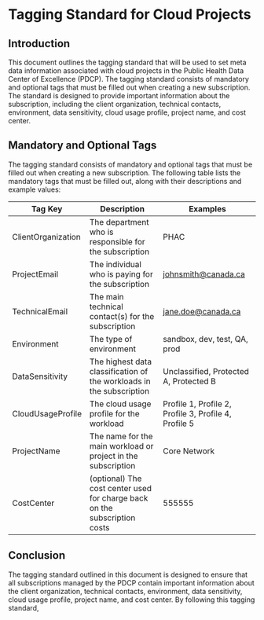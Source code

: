 # Tagging Standard for Cloud Projects

## Introduction

This document outlines the tagging standard that will be used to set meta data information associated with cloud projects in the Public Health Data Center of Excellence (PDCP). The tagging standard consists of mandatory and optional tags that must be filled out when creating a new subscription. The standard is designed to provide important information about the subscription, including the client organization, technical contacts, environment, data sensitivity, cloud usage profile, project name, and cost center.

## Mandatory and Optional Tags

The tagging standard consists of mandatory and optional tags that must be filled out when creating a new subscription. The following table lists the mandatory tags that must be filled out, along with their descriptions and example values:

| Tag Key           | Description                                                   | Examples        |
|-------------------|---------------------------------------------------------------|----------------|
| ClientOrganization| The department who is responsible for the subscription        | PHAC            |
| ProjectEmail      | The individual who is paying for the subscription             | johnsmith@canada.ca |
| TechnicalEmail    | The main technical contact(s) for the subscription             | jane.doe@canada.ca |
| Environment       | The type of environment                                        | sandbox, dev, test, QA, prod |
| DataSensitivity   | The highest data classification of the workloads in the subscription | Unclassified, Protected A, Protected B |
| CloudUsageProfile | The cloud usage profile for the workload                       | Profile 1, Profile 2, Profile 3, Profile 4, Profile 5 |
| ProjectName       | The name for the main workload or project in the subscription | Core Network |
| CostCenter        | (optional) The cost center used for charge back on the subscription costs | 555555 |



## Conclusion

The tagging standard outlined in this document is designed to ensure that all subscriptions managed by the PDCP contain important information about the client organization, technical contacts, environment, data sensitivity, cloud usage profile, project name, and cost center. By following this tagging standard,
